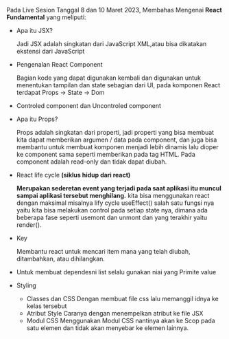 Pada Live Sesion Tanggal 8 dan 10 Maret 2023, Membahas Mengenai **React Fundamental** yang meliputi:

* Apa itu JSX? 
    
    Jadi JSX adalah singkatan dari JavaScript XML,atau bisa dikatakan ekstensi dari JavaScript


* Pengenalan React Component
    
    Bagian kode yang dapat digunakan kembali dan digunakan untuk menentukan tampilan dan state sebagian dari UI, pada komponen React terdapat Props -> State -> Dom


* Controled component dan Uncontroled component
    

* Apa itu Props?
    
    Props adalah singkatan dari properti, jadi properti yang bisa membuat kita dapat memberikan argumen / data pada component, dan juga bisa membantu untuk membuat komponen menjadi lebih dinamis lalu dioper ke component sama seperti memberikan pada tag HTML. Pada component adalah read-only dan tidak dapat diubah.


* React life cycle **(siklus hidup dari react)**
    
    **Merupakan sederetan event yang terjadi pada saat aplikasi itu muncul sampai aplikasi tersebut menghilang.** 
    kita bisa menggunakan react dengan maksimal misalnya lify cycle useEffect() salah satu fungsi nya yaitu kita bisa melakukan control pada setiap state nya, dimana ada beberapa fase seperti usemont  dan unmont dan yang terakhir yaitu render().


* Key
    
    Membantu react untuk mencari item mana yang telah diubah, ditambahkan, atau dihilangkan.


* Untuk membuat dependesni list selalu gunakan niai yang Primite value


* Styling
    
    * Classes dan CSS
        Dengan membuat file css lalu memanggil idnya ke kelas tersebut
    * Atribut Style 
        Caranya dengan menempelkan atribut ke file JSX
    * Modul CSS 
        Menggunakan Modul CSS nantinya akan ke Scop pada satu elemen dan tidak akan menyebar ke elemen lainnya.